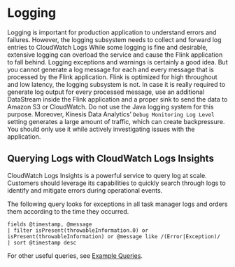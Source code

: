 # Logging<a name="logging"></a>

Logging is important for production application to understand errors and failures\. However, the logging subsystem needs to collect and forward log entries to CloudWatch Logs While some logging is fine and desirable, extensive logging can overload the service and cause the Flink application to fall behind\. Logging exceptions and warnings is certainly a good idea\. But you cannot generate a log message for each and every message that is processed by the Flink application\. Flink is optimized for high throughout and low latency, the logging subsystem is not\. In case it is really required to generate log output for every processed message, use an additional DataStream inside the Flink application and a proper sink to send the data to Amazon S3 or CloudWatch\. Do not use the Java logging system for this purpose\. Moreover, Kinesis Data Analytics’ `Debug Monitoring Log Level` setting generates a large amount of traffic, which can create backpressure\. You should only use it while actively investigating issues with the application\.

## Querying Logs with CloudWatch Logs Insights<a name="logging-querying"></a>

CloudWatch Logs Insights is a powerful service to query log at scale\. Customers should leverage its capabilities to quickly search through logs to identify and mitigate errors during operational events\.

 The following query looks for exceptions in all task manager logs and orders them according to the time they occurred\.

```
fields @timestamp, @message
| filter isPresent(throwableInformation.0) or isPresent(throwableInformation) or @message like /(Error|Exception)/
| sort @timestamp desc
```

For other useful queries, see [Example Queries](https://docs.aws.amazon.com/cloudwatch-logs-reading.html#cloudwatch-logs-reading-examples)\.
